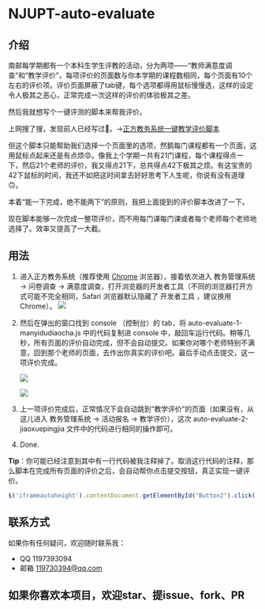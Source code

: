 # NJUPT-auto-evaluate

## 介绍
南邮每学期都有一个本科生学生评教的活动，分为两项——“教师满意度调查”和“教学评价”，每项评价的页面数与你本学期的课程数相同，每个页面有10个左右的评价项。评价页面屏蔽了tab键，每个选项都得用鼠标慢慢选，这样的设定令人极其之恶心，正常完成一次这样的评价的体验极其之差。

然后我就想写个一键评测的脚本来帮我评价。

上网搜了搜，发现前人已经写过🤪。→[正方教务系统一键教学评价脚本](https://chi.miantiao.me/zhengfang-yijian/)

但这个脚本只能帮助我们选择一个页面里的选项，然鹅每门课程都有一个页面，这用鼠标点起来还是有点烦😡。像我上个学期一共有21门课程，每个课程得点一下，然后21个老师的评价，我又得点21下，总共得点42下极其之烦。有这宝贵的42下鼠标的时间，我还不如把这时间拿去好好思考下人生呢，你说有没有道理🙃。

本着“能一下完成，绝不能两下”的原则，我把上面提到的评价脚本改进了一下。

现在脚本能够一次完成一整项评价，而不用每门课每门课或者每个老师每个老师地选择了。效率又提高了一大截。

## 用法
1. 进入正方教务系统（推荐使用 [Chrome](https://www.google.cn/chrome/) 浏览器），接着依次进入 教务管理系统 -> 问卷调查 -> 满意度调查，打开浏览器的开发者工具（不同的浏览器打开方式可能不完全相同，Safari 浏览器默认隐藏了 开发者工具 ，建议换用 Chrome）。
![](https://s2.ax1x.com/2019/05/24/VissaV.png)

2. 然后在弹出的窗口找到 console （控制台）的 tab，将 auto-evaluate-1-manyidudiaocha.js 中的代码复制进 console 中，敲回车运行代码。稍等几秒，所有页面的评价自动完成，但不会自动提交。如果你对哪个老师特别不满意，回到那个老师的页面，去作出你真实的评价吧。最后手动点击提交，这一项评价完成。

   ![](https://s2.ax1x.com/2019/05/24/VisrV0.png)

   ![](https://s2.ax1x.com/2019/05/24/Vi64N6.png)

3. 上一项评价完成后，正常情况下会自动跳到“教学评价”的页面（如果没有，从这儿进入 教务管理系统 -> 活动报名 -> 教学评价），这次 auto-evaluate-2-jiaoxuepingjia 文件中的代码进行相同的操作即可。

4. Done.

**Tip**：你可能已经注意到其中有一行代码被我注释掉了。取消这行代码的注释，那么脚本在完成所有页面的评价之后，会自动帮你点击提交按钮，真正实现一键评价。

```javascript
$('iframeautoheight').contentDocument.getElementById("Button2").click()
```

## 联系方式
如果你有任何疑问，欢迎随时联系我：
- QQ 1197393094
- 邮箱 [119730394@qq.com](mailto:1197393094@qq.com)

## 如果你喜欢本项目，欢迎star、提issue、fork、PR
